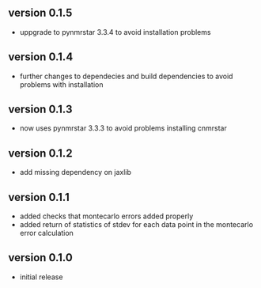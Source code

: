 ## version 0.1.5
- uppgrade to pynmrstar 3.3.4 to avoid installation problems

## version 0.1.4
- further changes to dependecies and build dependencies to avoid problems with installation

## version 0.1.3
- now uses pynmrstar 3.3.3 to avoid problems installing cnmrstar

## version 0.1.2
- add missing dependency on jaxlib

## version 0.1.1
- added checks that montecarlo errors added properly
- added return of statistics of stdev for each data point in the montecarlo error calculation

## version 0.1.0
- initial release
